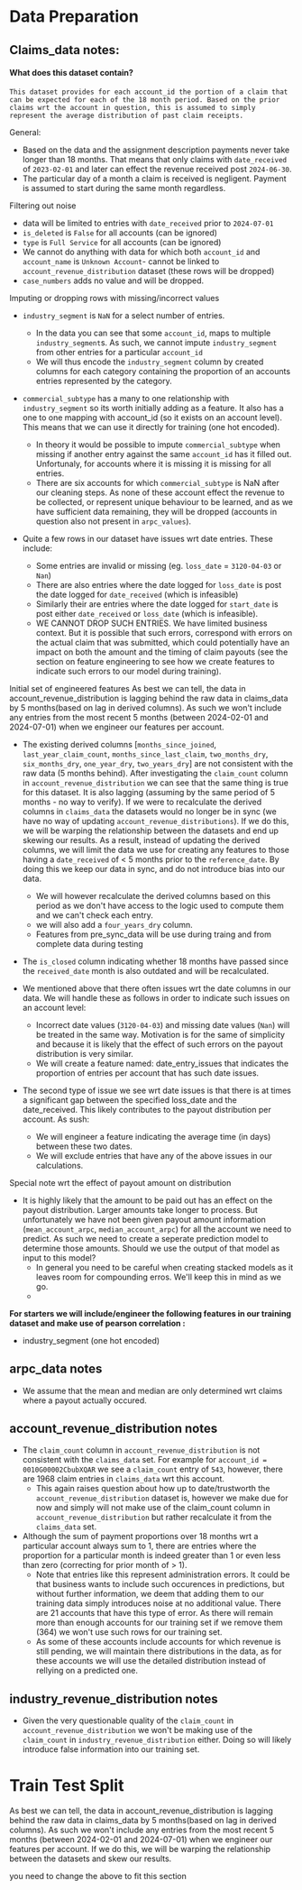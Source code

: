 # Data Preparation


## Claims_data notes:

#### What does this dataset contain?
    This dataset provides for each account_id the portion of a claim that can be expected for each of the 18 month period. Based on the prior claims wrt the account in question, this is assumed to simply represent the average distribution of past claim receipts. 

General:
- Based on the data and the assignment description payments never take longer than 18 months. That means that only claims with `date_received` of `2023-02-01` and later can effect the revenue received post `2024-06-30`.
- The particular day of a month a claim is received is negligent. Payment is assumed to start during the same month regardless.

Filtering out noise
- data will be limited to entries with `date_received` prior to `2024-07-01`
- `is_deleted` is `False` for all accounts (can be ignored)
- `type` is `Full Service` for all accounts (can be ignored)
- We cannot do anything with data for which both `account_id` and `account_name` is `Unknown Account`- cannot be linked to `account_revenue_distribution` dataset (these rows will be dropped)
- `case_numbers` adds no value and will be dropped. 

Imputing or dropping rows with missing/incorrect values
- `industry_segment` is `NaN` for a select number of entries. 
    - In the data you can see that some `account_id`, maps to multiple `industry_segment`s. As such, we cannot impute `industry_segment` from other entries for a particular `account_id`
    - We will thus encode the `industry_segment` column by created columns for each category containing the proportion of an accounts entries represented by the category.
    
- `commercial_subtype` has a many to one relationship with `industry_segment` so its worth initially adding as a feature. It also has a one to one mapping with account_id (so it exists on an account level). This means that we can use it directly for training (one hot encoded). 
    - In theory it would be possible to impute `commercial_subtype` when missing if another entry against the same `account_id` has it filled out. Unfortunaly, for accounts where it is missing it is missing for all entries.
    - There are six accounts for which `commercial_subtype` is NaN after our cleaning steps. As none of these account effect the revenue to be collected, or represent unique behaviour to be learned, and as we have sufficient data remaining, they will be dropped (accounts in question also not present in `arpc_values`).
- Quite a few rows in our dataset have issues wrt date entries. These include:
    - Some entries are invalid or missing (eg. `loss_date` = `3120-04-03` or `Nan`)
    - There are also entries where the date logged for `loss_date` is post the date logged for `date_received` (which is infeasible)
    - Similarly their are entries where the date logged for `start_date` is post either `date_received` or `loss_date` (which is infeasible).
    - WE CANNOT DROP SUCH ENTRIES. We have limited business context. But it is possible that such errors, correspond with errors on the actual claim that was submitted, which could potentially have an impact on both the amount and the timing of claim payouts (see the section on feature engineering to see how we create features to indicate such errors to our model during training).


Initial set of engineered features
As best we can tell, the data in account_revenue_distribution is lagging behind the raw data in claims_data by 5 months(based on lag in derived columns). As such we won't include any entries from the most recent 5 months (between 2024-02-01 and 2024-07-01) when we engineer our features per account. 

- The existing derived columns [`months_since_joined`, `last_year_claim_count`, `months_since_last_claim`, `two_months_dry`,  `six_months_dry`, `one_year_dry`, `two_years_dry`] are not consistent with the raw data (5 months behind). After investigating the `claim_count` column in `account_revenue_distribution` we can see that the same thing is true for this dataset. It is also lagging (assuming by the same period of 5 months - no way to verify). If we were to recalculate the derived columns in `claims_data` the datasets would no longer be in sync (we have no way of updating `account_revenue_distributions`). If we do this, we will be warping the relationship between the datasets and end up skewing our results. As a result, instead of updating the derived columns, we will limit the data we use for creating any features to those having a `date_received` of < 5 months prior to the `reference_date`. By doing this we keep our data in sync, and do not introduce bias into our data.
    - We will however recalculate the derived columns based on this period as we don't have access to the logic used to compute them and we can't check each entry.
    - we will also add a `four_years_dry` column.
    - Features from pre_sync_data will be use during traing and from complete data during testing

- The `is_closed` column indicating whether 18 months have passed since the `received_date` month is also outdated and will be recalculated.
- We mentioned above that there often issues wrt the date columns in our data. We will handle these as follows in order to indicate such issues on an account level:
    - Incorrect date values (`3120-04-03`) and missing date values (`Nan`) will be treated in the same way. Motivation is for the same of simplicity and because it is likely that the effect of such errors on the payout distribution is very similar.
    - We will create a feature named: date_entry_issues that indicates the proportion of entries per account that has such date issues.
- The second type of issue we see wrt date issues is that there is at times a significant gap between the specified loss_date and the date_received. This likely contributes to the payout distribution per account. As sush:
    - We will engineer a feature indicating the average time (in days) between these two dates.
    - We will exclude entries that have any of the above issues in our calculations.

Special note wrt the effect of payout amount on distribution
- It is highly likely that the amount to be paid out has an effect on the payout distribution. Larger amounts take longer to process. But unfortunately we have not been given payout amount information (`mean_account_arpc`, `median_account_arpc`) for all the account we need to predict. As such we need to create a seperate prediction model to determine those amounts. Should we use the output of that model as input to this model?
    - In general you need to be careful when creating stacked models as it leaves room for compounding erros. We'll keep this in mind as we go.
    - 

**For starters we will include/engineer the following features in our training dataset and make use of pearson correlation :**
- industry_segment (one hot encoded)



## arpc_data notes

- We assume that the mean and median are only determined wrt claims where a payout actually occured.

## account_revenue_distribution notes
- The `claim_count` column in `account_revenue_distribution` is not consistent with the `claims_data` set. For example for `account_id = 0010G00002CbubXQAR` we see a `claim_count` entry of `543`, however, there are 1968 claim entries in `claims_data` wrt this account.
    - This again raises question about how up to date/trustworth the `account_revenue_distribution` dataset is, however we make due for now and simply will not make use of the claim_count column in `account_revenue_distribution` but rather recalculate it from the `claims_data` set.
- Although the sum of payment proportions over 18 months wrt a particular account always sum to 1, there are entries where the proportion for a particular month is indeed greater than 1 or even less than zero (correcting for prior month of > 1). 
    - Note that entries like this represent administration errors. It could be that business wants to include such occurences in predictions, but without further information, we deem that adding them to our training data simply introduces noise at no additional value. There are 21 accounts that have this type of error. As there will remain more than enough accounts for our training set if we remove them (364) we won't use such rows for our training set. 
    - As some of these accounts include accounts for which revenue is still pending, we will maintain there distributions in the data, as for these accounts we will use the detailed distribution instead of rellying on a predicted one. 

## industry_revenue_distribution notes
- Given the very questionable quality of the `claim_count` in `account_revenue_distribution` we won't be making use of the `claim_count` in `industry_revenue_distribution` either. Doing so will likely introduce false information into our training set. 







# Train Test Split
As best we can tell, the data in account_revenue_distribution is lagging behind the raw data in claims_data by 5 months(based on lag in derived columns). As such we won't include any entries from the most recent 5 months (between 2024-02-01 and 2024-07-01) when we engineer our features per account. If we do this, we will be warping the relationship between the datasets and skew our results. 

you need to change the above to fit this section